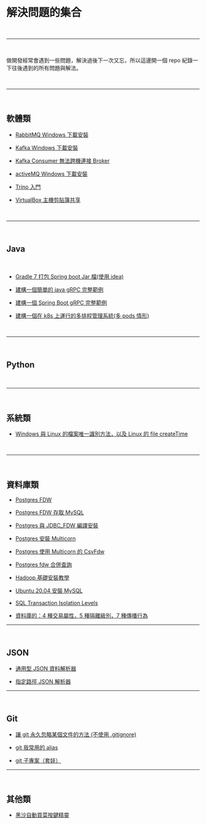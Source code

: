 # 解決問題的集合

<br>

---

<br>

做開發經常會遇到一些問題，解決過後下一次又忘，所以這邊開一個 repo 紀錄一下往後遇到的所有問題與解法。

<br>

---

<br>

## 軟體類

* [RabbitMQ Windows 下載安裝](software/rabbitMQ/rabbitMQ_安裝.md)

* [Kafka Windows 下載安裝](software/kafka/Kafka_windows_安裝.md)

* [Kafka Consumer 無法跨機連接 Broker](software/kafka/Kafka_Consumer_跨機連接_Broker.md)

* [activeMQ Windows 下載安裝](software/activeMQ/ActiveMQ_安裝.md)

* [Trino 入門](software/trino/basic/README.md)

* [VirtualBox 主機剪貼簿共享](software/virtualbox/shareNotebook/README.md)

<br>

---

<br>

## Java

<br>

* [Gradle 7 打包 Spring boot Jar 檔(使用 idea)](java/gradle/buildspringbootjar/README.md)

* [建構一個簡單的 java gRPC 完整範例](java/gRPC/grpc_node_1)

* [建構一個 Spring Boot gRPC 完整範例](java/spring_gRPC/spring_grpc_demo)

* [建構一個在 k8s 上運行的多排程管理系統(多 pods 情形)](java/k8s/schedule_manager)

<br>

---

<br>

## Python

<br>

---

<br>

## 系統類

* [Windows 與 Linux 的檔案唯一識別方法，以及 Linux 的 file createTime](OS/windows&linuxFileID)

<br>

---

<br>

## 資料庫類

* [Postgres FDW](DB/postgres_fdw)

* [Postgres FDW 存取 MySQL](DB/mysql_fdw)

* [Postgres 與 JDBC_FDW 編譯安裝](DB/jdbc_fdw/README.md)

* [Postgres 安裝 Multicorn](DB/multicorn/install/README.md)

* [Postgres 使用 Multicorn 的 CsvFdw](DB/multicorn/CsvFdw/README.md)

* [Postgres fdw 合併查詢](DB/multicorn/FDW_inner_join/README.md)

* [Hadoop 基礎安裝教學](HDFS/install/README.md)

* [Ubuntu 20.04 安裝 MySQL](DB/MySQL_install/README.md)

* [SQL Transaction Isolation Levels](DB/transaction/README.md)

* [資料庫的：4 種交易屬性，5 種隔離級別，7 種傳播行為](DB/457/README.md)

---

<br>

## JSON

* [通用型 JSON 資料解析器](json/genericJsonParser/README.md)

* [指定路徑 JSON 解析器](json/targetPathJsonParser/README.md)

---

<br>

## Git

* [讓 git 永久忽略某個文件的方法 (不使用 .gitignore)](git/assume-unchanged/README.md)

* [git 我常用的 alias](git/alias/README.md)

* [git 子專案（套娃）](git/submodule/README.md)

---

<br>

## 其他類

* [黑沙自動買菜按鍵精靈](others/autoKeys)




